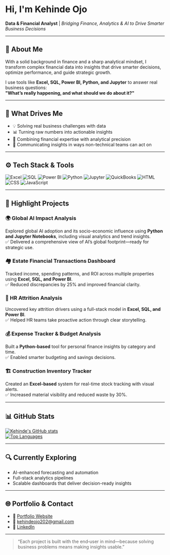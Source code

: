 #  Hi, I'm Kehinde Ojo  
**Data & Financial Analyst** | *Bridging Finance, Analytics & AI to Drive Smarter Business Decisions*

---

## 💼 About Me

With a solid background in finance and a sharp analytical mindset, I transform complex financial data into insights that drive smarter decisions, optimize performance, and guide strategic growth.

I use tools like **Excel, SQL, Power BI, Python, and Jupyter** to answer real business questions:  
**"What’s really happening, and what should we do about it?"**

---

## 🧠 What Drives Me

- 💡 Solving real business challenges with data  
- 📊 Turning raw numbers into actionable insights  
- 🧮 Combining financial expertise with analytical precision  
- 🎯 Communicating insights in ways non-technical teams can act on  

---

## ⚙️ Tech Stack & Tools

![Excel](https://img.shields.io/badge/Microsoft%20Excel-Data%20Analysis-217346?logo=microsoft-excel&logoColor=white&style=flat-square)
![SQL](https://img.shields.io/badge/MySQL-Querying%20%26%20Modeling-4479A1?logo=mysql&logoColor=white&style=flat-square)
![Power BI](https://img.shields.io/badge/Power%20BI-Data%20Visualization-F2C811?logo=powerbi&logoColor=black&style=flat-square)
![Python](https://img.shields.io/badge/Python-Automation%20%26%20Analysis-3776AB?logo=python&logoColor=white&style=flat-square)
![Jupyter](https://img.shields.io/badge/Jupyter-Notebook%20%26%20Exploration-F37626?logo=jupyter&logoColor=white&style=flat-square)
![QuickBooks](https://img.shields.io/badge/QuickBooks-Financial%20Tracking-2CA01C?logo=intuit&logoColor=white&style=flat-square)
![HTML](https://img.shields.io/badge/HTML-Web%20Structure-E34F26?logo=html5&logoColor=white&style=flat-square)
![CSS](https://img.shields.io/badge/CSS-Styling%20%26%20Layout-1572B6?logo=css3&logoColor=white&style=flat-square)
![JavaScript](https://img.shields.io/badge/JavaScript-Website%20Interactions-F7DF1E?logo=javascript&logoColor=black&style=flat-square)

---

## 🌟 Highlight Projects

### 🌍 Global AI Impact Analysis  
Explored global AI adoption and its socio-economic influence using **Python and Jupyter Notebooks**, including visual analytics and trend insights.  
✅ Delivered a comprehensive view of AI’s global footprint—ready for strategic use.

### 🏘 Estate Financial Transactions Dashboard  
Tracked income, spending patterns, and ROI across multiple properties using **Excel, SQL, and Power BI**.  
✅ Reduced discrepancies by 25% and improved financial clarity.

### 👥 HR Attrition Analysis  
Uncovered key attrition drivers using a full-stack model in **Excel, SQL, and Power BI**.  
✅ Helped HR teams take proactive action through clear storytelling.

### 💰 Expense Tracker & Budget Analysis  
Built a **Python-based** tool for personal finance insights by category and time.  
✅ Enabled smarter budgeting and savings decisions.

### 🏗 Construction Inventory Tracker  
Created an **Excel-based** system for real-time stock tracking with visual alerts.  
✅ Increased material visibility and reduced waste by 30%.

---

## 📊 GitHub Stats

[![Kehinde's GitHub stats](https://github-readme-stats.vercel.app/api?username=KehindeOjo&show_icons=true&theme=radical&count_private=true)](https://github.com/KehindeOjo)  
[![Top Languages](https://github-readme-stats.vercel.app/api/top-langs/?username=KehindeOjo&layout=compact&theme=radical)](https://github.com/KehindeOjo)

---

## 🔍 Currently Exploring

- AI-enhanced forecasting and automation  
- Full-stack analytics pipelines  
- Scalable dashboards that deliver decision-ready insights

---

## 🌐 Portfolio & Contact

- 🔗 [Portfolio Website](https://kehindeojo.netlify.app)  
- 📧 kehindeojo202@gmail.com  
- 💼 [LinkedIn](https://www.linkedin.com/in/kehindeojo-analyst)  

---

> “Each project is built with the end‑user in mind—because solving business problems means making insights usable.”

